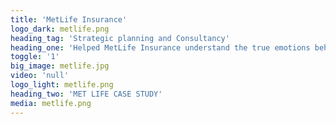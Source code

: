 ```yaml
---
title: 'MetLife Insurance'
logo_dark: metlife.png
heading_tag: 'Strategic planning and Consultancy'
heading_one: 'Helped MetLife Insurance understand the true emotions behind children''s insurance'
toggle: '1'
big_image: metlife.jpg
video: 'null'
logo_light: metlife.png
heading_two: 'MET LIFE CASE STUDY'
media: metlife.png
---
```


